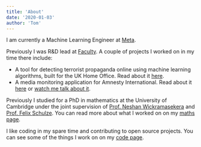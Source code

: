 ```yaml
---
title: 'About'
date: '2020-01-03'
author: 'Tom'
---
```


I am currently a Machine Learning Engineer at [Meta][meta].

Previously I was R&D lead at [Faculty][faculty]. A couple of projects I worked
on in my time there include:

- A tool for detecting terrorist propaganda online using machine learning
  algorithms, built for the UK Home Office. Read about it
  [here][blackflag-article].
- A media monitoring application for Amnesty International. Read about it
  [here][amnesty-article] or [watch me talk about it][demo-day].

Previously I studied for a PhD in mathematics at the University of Cambridge
under the joint supervision of [Prof. Neshan Wickramasekera][neshan-homepage]
and [Prof. Felix Schulze][felix-homepage]. You can read more about what I worked
on on my [maths page](/maths).

I like coding in my spare time and contributing to open source projects. You can
see some of the things I work on on my [code page](/code).

[meta]: https://about.facebook.com/
[faculty]: https://faculty.ai
[blackflag-article]: https://www.bbc.co.uk/news/technology-43037899

<!-- prettier-ignore -->
[amnesty-article]: https://www.cio.co.uk/it-strategy/amnesty-international-cio-adopts-data-science-track-press-data-3671814/
[demo-day]: https://www.youtube.com/watch?v=8aZdJwY79OE
[neshan-homepage]: https://www.dpmms.cam.ac.uk/person/ngw24
[felix-homepage]: https://felixschulze.eu/
